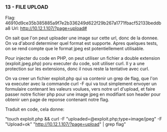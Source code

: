### 13 - FILE UPLOAD

Flag: 46910d9ce35b385885a9f7e2b336249d622f29b267a1771fbacf52133beddba8
Url:  http://10.12.1.107/?page=upload#

On sait que l'on peut uploader une image sur cette url, donc de la donnee. On va d'abord determiner quel format est supporte.
Apres quelques tests, on se rend compte que le format jpeg est potentiellement utilisable.

Pour injecter du code en PHP, on peut utiliser un fichier a double extension (exploit.jpeg.php) poru executer du code, soit utiliser curl.
Il y a une protection sur les extensions, donc il nous reste la tentative avec curl.

On va creer un fichier exploit.php qui va contenir un grep de flag, que l'on va executer avec la commande curl -F qui va tout simplement
envoyer un formulaire contenant les valeurs voulues, vers notre url d'upload, et faire passer notre fichier php pour une image jpeg
en modifiant son header pour obtenir uen page de reponse contenant notre flag. 

Traduit en code, cela donne:

"touch exploit.php && curl -F "uploaded=@exploit.php;type=image/jpeg" -F "Upload=ok" "http://10.12.1.107/?page=upload" | grep flag"
